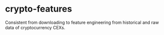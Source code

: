 # crypto-features
Consistent from downloading to feature engineering from historical and raw data of cryptocurrency CEXs.
